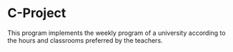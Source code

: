 # C-Project
This program implements the weekly program of a university according to the hours and classrooms preferred by the teachers.
